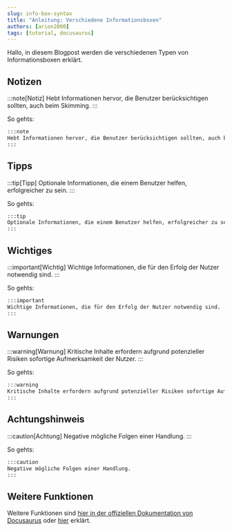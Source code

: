 ```yaml
---
slug: info-box-syntax
title: "Anleitung: Verschiedene Informationsboxen"
authors: [arion2000]
tags: [tutorial, docusaurus]
---
```


Hallo, in diesem Blogpost werden die verschiedenen Typen von Informationsboxen erklärt.

<!--truncate-->

## Notizen

:::note[Notiz]
Hebt Informationen hervor, die Benutzer berücksichtigen sollten, auch beim Skimming.
:::

So gehts:

```md
:::note
Hebt Informationen hervor, die Benutzer berücksichtigen sollten, auch beim Skimming.
:::
```

## Tipps

:::tip[Tipp]
Optionale Informationen, die einem Benutzer helfen, erfolgreicher zu sein.
:::

So gehts:

```md
:::tip
Optionale Informationen, die einem Benutzer helfen, erfolgreicher zu sein.
:::
```

## Wichtiges

:::important[Wichtig]
Wichtige Informationen, die für den Erfolg der Nutzer notwendig sind.
:::

So gehts:

```md
:::important
Wichtige Informationen, die für den Erfolg der Nutzer notwendig sind.
:::
```

## Warnungen

:::warning[Warnung]
Kritische Inhalte erfordern aufgrund potenzieller Risiken sofortige Aufmerksamkeit der Nutzer. 
:::

So gehts:

```md
:::warning
Kritische Inhalte erfordern aufgrund potenzieller Risiken sofortige Aufmerksamkeit der Nutzer. 
:::
```

## Achtungshinweis

:::caution[Achtung]
Negative mögliche Folgen einer Handlung.
:::

So gehts:

```md
:::caution
Negative mögliche Folgen einer Handlung.
:::
```

## Weitere Funktionen

Weitere Funktionen sind [hier in der offiziellen Dokumentation von Docusaurus](https://docusaurus.io/docs/markdown-features/admonitions) oder [hier](/docs/tutorial/basics/markdown-features#admonitions) erklärt.
